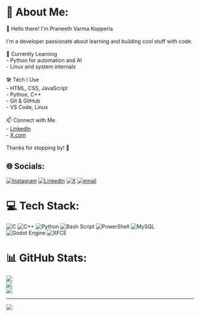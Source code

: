 # 💫 About Me:
👋 Hello there! I'm Praneeth Varma Kopperla<br><br>I'm a developer passionate about learning and building cool stuff with code.<br><br> 🌱 Currently Learning<br>- Python for automation and AI<br>- Linux and system internals<br><br> 🛠️ Tech I Use<br>- HTML, CSS, JavaScript<br>- Python, C++<br>- Git & GitHub<br>- VS Code, Linux<br><br> 📫 Connect with Me<br>- [LinkedIn](www.linkedin.com/in/praneeth-varma-kopperla)<br>- [X.com](https://x.com/PraneethVarma_K)<br><br>Thanks for stopping by! 🚀<br>


## 🌐 Socials:
[![Instagram](https://img.shields.io/badge/Instagram-%23E4405F.svg?logo=Instagram&logoColor=white)](https://instagram.com/pvk_96_) [![LinkedIn](https://img.shields.io/badge/LinkedIn-%230077B5.svg?logo=linkedin&logoColor=white)](https://linkedin.com/in/praneeth-varma-kopperla) [![X](https://img.shields.io/badge/X-black.svg?logo=X&logoColor=white)](https://x.com/PraneethVarma_K) [![email](https://img.shields.io/badge/Email-D14836?logo=gmail&logoColor=white)](mailto:praneethvarmakopperla@gmail.com) 

# 💻 Tech Stack:
![C](https://img.shields.io/badge/c-%2300599C.svg?style=for-the-badge&logo=c&logoColor=white) ![C++](https://img.shields.io/badge/c++-%2300599C.svg?style=for-the-badge&logo=c%2B%2B&logoColor=white) ![Python](https://img.shields.io/badge/python-3670A0?style=for-the-badge&logo=python&logoColor=ffdd54) ![Bash Script](https://img.shields.io/badge/bash_script-%23121011.svg?style=for-the-badge&logo=gnu-bash&logoColor=white) ![PowerShell](https://img.shields.io/badge/PowerShell-%235391FE.svg?style=for-the-badge&logo=powershell&logoColor=white) ![MySQL](https://img.shields.io/badge/mysql-4479A1.svg?style=for-the-badge&logo=mysql&logoColor=white) ![Godot Engine](https://img.shields.io/badge/GODOT-%23FFFFFF.svg?style=for-the-badge&logo=godot-engine) ![XFCE](https://img.shields.io/badge/XFCE-%232284F2.svg?style=for-the-badge&logo=xfce&logoColor=white)
# 📊 GitHub Stats:
![](https://github-readme-stats.vercel.app/api?username=pvk-96&theme=dark&hide_border=false&include_all_commits=false&count_private=false)<br/>
![](https://nirzak-streak-stats.vercel.app/?user=pvk-96&theme=dark&hide_border=false)<br/>
![](https://github-readme-stats.vercel.app/api/top-langs/?username=pvk-96&theme=dark&hide_border=false&include_all_commits=false&count_private=false&layout=compact)

---
[![](https://visitcount.itsvg.in/api?id=pvk-96&icon=0&color=0)](https://visitcount.itsvg.in)

<!-- Proudly created with GPRM ( https://gprm.itsvg.in ) -->
